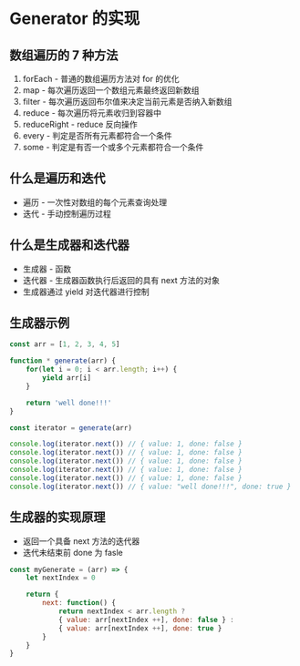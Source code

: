 # Generator 的实现

## 数组遍历的 7 种方法
1. forEach - 普通的数组遍历方法对 for 的优化
2. map - 每次遍历返回一个数组元素最终返回新数组
3. filter - 每次遍历返回布尔值来决定当前元素是否纳入新数组
4. reduce - 每次遍历将元素收归到容器中
5. reduceRight - reduce 反向操作
6. every - 判定是否所有元素都符合一个条件
7. some - 判定是有否一个或多个元素都符合一个条件

## 什么是遍历和迭代
- 遍历 - 一次性对数组的每个元素查询处理
- 迭代 - 手动控制遍历过程

## 什么是生成器和迭代器
- 生成器 - 函数
- 迭代器 - 生成器函数执行后返回的具有 next 方法的对象
- 生成器通过 yield 对迭代器进行控制

## 生成器示例
```js
const arr = [1, 2, 3, 4, 5]

function * generate(arr) {
    for(let i = 0; i < arr.length; i++) {
        yield arr[i]
    }

    return 'well done!!!'
}

const iterator = generate(arr)

console.log(iterator.next()) // { value: 1, done: false }
console.log(iterator.next()) // { value: 1, done: false }
console.log(iterator.next()) // { value: 1, done: false }
console.log(iterator.next()) // { value: 1, done: false }
console.log(iterator.next()) // { value: 1, done: false }
console.log(iterator.next()) // { value: "well done!!!", done: true }
```

## 生成器的实现原理
- 返回一个具备 next 方法的迭代器
- 迭代未结束前 done 为 fasle

```js
const myGenerate = (arr) => {
    let nextIndex = 0

    return {
        next: function() {
            return nextIndex < arr.length ?
            { value: arr[nextIndex ++], done: false } : 
            { value: arr[nextIndex ++], done: true }
        }
    }
}
```